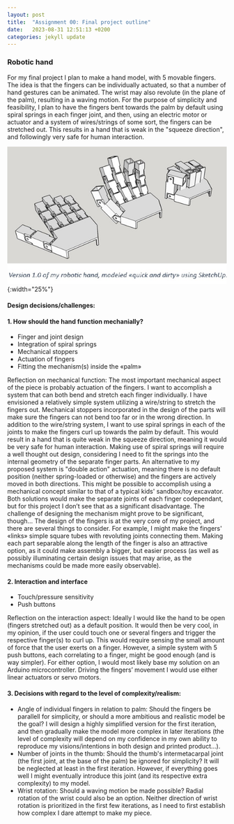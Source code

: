 ```yaml
---
layout: post
title:  "Assignment 00: Final project outline"
date:   2023-08-31 12:51:13 +0200
categories: jekyll update
---
```


### **Robotic hand**  
For my final project I plan to make a hand model, with 5 movable fingers. The idea is that the fingers can be individually actuated, so that a number of hand gestures can be animated. The wrist may also revolute (in the plane of the palm), resulting in a waving motion. For the purpose of simplicity and feasibility, I plan to have the fingers bent towards the palm by default using spiral springs in each finger joint, and then, using an electric motor or actuator and a system of wires/strings of some sort, the fingers can be stretched out. This results in a hand that is weak in the "squeeze direction", and followingly very safe for human interaction. 

<!-- ![3D model](/_site/assets/Ass00_Hand.png) -->

![image-title-here](/assets/Ass00_Hand.png){:width="25%"}

<!-- <object data="../assets/Assignment_00.pdf" width="1000" height="1000" type='application/pdf'></object> -->
<!-- PDF stuff that didn't work^ -->

#### **Design decisions/challenges:**  
#### 1. How should the hand function mechanially?  
-	Finger and joint design 
-	Integration of spiral springs
-	Mechanical stoppers
-	Actuation of fingers
-	Fitting the mechanism(s) inside the «palm»

Reflection on mechanical function: The most important mechanical aspect of the piece is probably actuation of the fingers. I want to accomplish a system that can both bend and stretch each finger individually. I have envisioned a relatively simple system utilizing a wire/string to stretch the fingers out. Mechanical stoppers incorporated in the design of the parts will make sure the fingers can not bend too far or in the wrong direction. In addition to the wire/string system, I want to use spiral springs in each of the joints to make the fingers curl up towards the palm by default. This would result in a hand that is quite weak in the squeeze direction, meaning it would be very safe for human interaction. Making use of spiral springs will require a well thought out design, considering I need to fit the springs into the internal geometry of the separate finger parts. An alternative to my proposed system is "double action" actuation, meaning there is no default position (neither spring-loaded or otherwise) and the fingers are actively moved in both directions. This might be possible to accomplish using a mechanical concept similar to that of a typical kids' sandbox/toy excavator. Both solutions would make the separate joints of each finger codependant, but for this project I don’t see that as a significant disadvantage. The challenge of designing the mechanism might prove to be significant, though...
The design of the fingers is at the very core of my project, and there are several things to consider. For example, I might make the fingers' «links» simple square tubes with revoluting joints connecting them. Making each part separable along the length of the finger is also an attractive option, as it could make assembly a bigger, but easier process (as well as possibly illuminating certain design issues that may arise, as the mechanisms could be made more easily observable). 

#### 2. Interaction and interface  
-	Touch/pressure sensitivity
-	Push buttons

Reflection on the interaction aspect: Ideally I would like the hand to be open (fingers stretched out) as a default position. It would then be very cool, in my opinion, if the user could touch one or several fingers and trigger the respective finger(s) to curl up. This would require sensing the small amount of force that the user exerts on a finger. However, a simple system with 5 push buttons, each correlating to a finger, might be good enough (and is way simpler). For either option, I would most likely base my solution on an Arduino microcontroller. Driving the fingers’ movement I would use either linear actuators or servo motors.

#### 3. Decisions with regard to the level of complexity/realism:  
-	Angle of individual fingers in relation to palm:
Should the fingers be parallell for simplicity, or should a more ambitious and realistic model be the goal? I will design a highly simplified version for the first iteration, and then gradually make the model more complex in later iterations (the level of complexity will depend on my confidence in my own ability to reproduce my visions/intentions in both design and printed product...).
-	Number of joints in the thumb:
Should the thumb's intermetacarpal joint (the first joint, at the base of the palm) be ignored for simplicity? It will be neglected at least in the first iteration. However, if everything goes well I might eventually introduce this joint (and its respective extra complexity) to my model.
-	Wrist rotation: 
Should a waving motion be made possible? Radial rotation of the wrist could also be an option. Neither direction of wrist rotation is prioritized in the first few iterations, as I need to first establish how complex I dare attempt to make my piece. 










<!-- You’ll find this post in your `_posts` directory. Go ahead and edit it and re-build the site to see your changes. You can rebuild the site in many different ways, but the most common way is to run `jekyll serve`, which launches a web server and auto-regenerates your site when a file is updated. -->

<!-- Jekyll requires blog post files to be named according to the following format:

`YEAR-MONTH-DAY-title.MARKUP`

Where `YEAR` is a four-digit number, `MONTH` and `DAY` are both two-digit numbers, and `MARKUP` is the file extension representing the format used in the file. After that, include the necessary front matter. Take a look at the source for this post to get an idea about how it works.

Jekyll also offers powerful support for code snippets:

{% highlight ruby %}
def print_hi(name)
  puts "Hi, #{name}"
end
print_hi('Tom')
#=> prints 'Hi, Tom' to STDOUT.
{% endhighlight %}

Check out the [Jekyll docs][jekyll-docs] for more info on how to get the most out of Jekyll. File all bugs/feature requests at [Jekyll’s GitHub repo][jekyll-gh]. If you have questions, you can ask them on [Jekyll Talk][jekyll-talk]. 

[jekyll-docs]: https://jekyllrb.com/docs/home
[jekyll-gh]:   https://github.com/jekyll/jekyll
[jekyll-talk]: https://talk.jekyllrb.com/ -->
